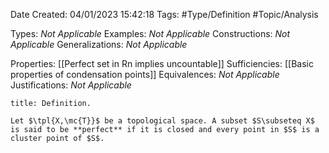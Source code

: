 <div class="topSpace"></div>

Date Created: 04/01/2023 15:42:18
Tags: #Type/Definition #Topic/Analysis

Types: <i>Not Applicable</i>
Examples: <i>Not Applicable</i>
Constructions: <i>Not Applicable</i>
Generalizations: <i>Not Applicable</i>

Properties: [[Perfect set in Rn implies uncountable]]
Sufficiencies: [[Basic properties of condensation points]]
Equivalences: <i>Not Applicable</i>
Justifications: <i>Not Applicable</i>

``` ad-Definition
title: Definition.

Let $\tpl{X,\mc{T}}$ be a topological space. A subset $S\subseteq X$ is said to be **perfect** if it is closed and every point in $S$ is a cluster point of $S$.

```
